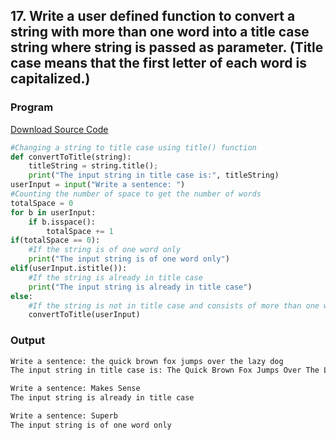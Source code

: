 ## 17. Write a user defined function to convert a string with more than one word into a title case string where string is passed as parameter. (Title case means that the first letter of each word is capitalized.)

<!-- ### Flowchart
![Image](./p17.png) -->

### Program
[Download Source Code](./p17.py ':ignore')
```python
#Changing a string to title case using title() function
def convertToTitle(string):
    titleString = string.title();
    print("The input string in title case is:", titleString)
userInput = input("Write a sentence: ")
#Counting the number of space to get the number of words
totalSpace = 0
for b in userInput:
    if b.isspace():
        totalSpace += 1
if(totalSpace == 0):
    #If the string is of one word only
    print("The input string is of one word only") 
elif(userInput.istitle()):
    #If the string is already in title case
    print("The input string is already in title case")
else:
    #If the string is not in title case and consists of more than one word
    convertToTitle(userInput)
```

### Output

```bash
Write a sentence: the quick brown fox jumps over the lazy dog
The input string in title case is: The Quick Brown Fox Jumps Over The Lazy Dog
```

```bash
Write a sentence: Makes Sense
The input string is already in title case
```

```bash
Write a sentence: Superb
The input string is of one word only
```
